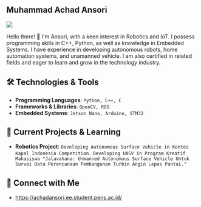 ## Muhammad Achad Ansori

<div align="left">
  <img src="https://komarev.com/ghpvc/?username=achadansori&color=blue&style=flat-square" align="left">
</div>
<br>

Hello there! 👋 I'm Ansori, with a keen interest in Robotics and IoT. I possess programming skills in C++, Python, as well as knowledge in Embedded Systems. I have experience in developing autonomous robots, home automation systems, and unamanned vehicle. I am also certified in related fields and eager to learn and grow in the technology industry.

## 🛠️ Technologies & Tools

- **Programming Languages**: `Python, C++, C`
- **Frameworks & Libraries**: `OpenCV, ROS `
- **Embedded Systems**: `Jetson Nano, Arduino, STM32`

## 🌱 Current Projects & Learning

- **Robotics Project**: `Developing Autonomous Surface Vehicle in Kontes Kapal Indonesia Competition.` `Developing UASV in Program Kreatif Mahasiswa "Jalavahana: Unmanned Autonomous Surface Vehicle Untuk Survei Data Perencanaan Pembangunan Turbin Angin Lepas Pantai."`

## 🤝 Connect with Me

- https://achadansori.ee.student.pens.ac.id/
